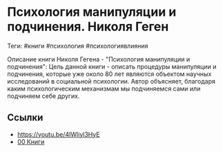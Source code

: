 # Психология манипуляции и подчинения. Николя Геген

Теги: #книги #психология #психологиявлияния

Описание книги Николя Гегена - "Психология манипуляции и подчинения": Цель данной книги - описать процедуры манипуляции и подчинения, которые уже около 80 лет являются объектом научных исследований в социальной психологии. Автор объясняет, благодаря каким психологическим механизмам мы подчиняемся сами или подчиняем себе других.

## Ссылки

* https://youtu.be/4IWliyl3HyE
* [00 Книги](00%20%D0%9A%D0%BD%D0%B8%D0%B3%D0%B8.md)